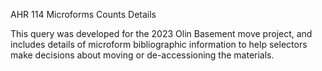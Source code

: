 AHR 114
Microforms Counts Details

This query was developed for the 2023 Olin Basement move project, and includes details of microform bibliographic information to help selectors make decisions about moving or de-accessioning the materials.
